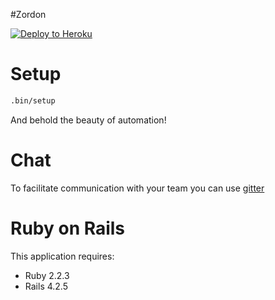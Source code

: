 #Zordon

[![Deploy to Heroku](https://www.herokucdn.com/deploy/button.png)](https://heroku.com/deploy)


# Setup
```bash
.bin/setup
```
And behold the beauty of automation!

# Chat
To facilitate communication with your team you can use [gitter](https://gitter.im/netguru-training/team-zordon)

# Ruby on Rails

This application requires:

- Ruby 2.2.3
- Rails 4.2.5

